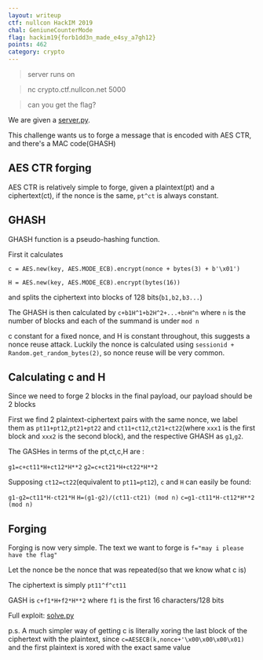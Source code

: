 ```yaml
---
layout: writeup
ctf: nullcon HackIM 2019
chal: GeniuneCounterMode
flag: hackim19{forb1dd3n_made_e4sy_a7gh12}
points: 462
category: crypto
---
```


>server runs on

>nc crypto.ctf.nullcon.net 5000

>can you get the flag?

We are given a [server.py](./server.py).

This challenge wants us to forge a message that is encoded with AES CTR, and there's a MAC code(GHASH)

## AES CTR forging

AES CTR is relatively simple to forge, given a plaintext(pt) and a ciphertext(ct), if the nonce is the same, `pt^ct` is always constant.

## GHASH

GHASH function is a pseudo-hashing function.

First it calculates 

`c = AES.new(key, AES.MODE_ECB).encrypt(nonce + bytes(3) + b'\x01')`

`H = AES.new(key, AES.MODE_ECB).encrypt(bytes(16))`

and splits the ciphertext into blocks of 128 bits(`b1,b2,b3...`)

The GHASH is then calculated by `c+b1H^1+b2H^2+...+bnH^n` where `n` is the number of blocks and each of the summand is under `mod n`

c constant for a fixed nonce, and H is constant throughout, this suggests a nonce reuse attack. Luckily the nonce is calculated using `sessionid + Random.get_random_bytes(2)`, so nonce reuse will be very common.

## Calculating c and H


Since we need to forge 2 blocks in the final payload, our payload should be 2 blocks

First we find 2 plaintext-ciphertext pairs with the same nonce, we label them as `pt11+pt12`,`pt21+pt22` and `ct11+ct12`,`ct21+ct22`(where `xxx1` is the first block and `xxx2` is the second block), and the respective GHASH as `g1`,`g2`.

The GASHes in terms of the pt,ct,c,H are :

`g1=c+ct11*H+ct12*H**2`
`g2=c+ct21*H+ct22*H**2`

Supposing `ct12=ct22`(equivalent to `pt11=pt12`), `c` and `H` can easily be found:

`g1-g2=ct11*H-ct21*H`
`H=(g1-g2)/(ct11-ct21) (mod n)`
`c=g1-ct11*H-ct12*H**2 (mod n)`

## Forging

Forging is now very simple. The text we want to forge is `f="may i please have the flag"`

Let the nonce be the nonce that was repeated(so that we know what c is)

The ciphertext is simply `pt11^f^ct11`

GASH is `c+f1*H+f2*H**2` where `f1` is the first 16 characters/128 bits

Full exploit: [solve.py](./solve.py)

p.s. A much simpler way of getting c is literally xoring the last block of the ciphertext with the plaintext, since `c=AESECB(k,nonce+'\x00\x00\x00\x01)` and the first plaintext is xored with the exact same value
